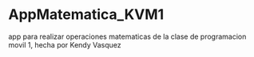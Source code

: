 # AppMatematica_KVM1
app para realizar operaciones matematicas de la clase de programacion movil 1, hecha por Kendy Vasquez
